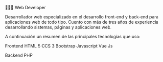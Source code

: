 👨🏽‍💻 Web Developer

Desarrollador web especializado en el desarrollo front-end y back-end para aplicaciones web de todo tipo. 
Cuento con más de tres años de experiencia desarrollando sistemas, páginas y aplicaciones web.

A continuación un resumen de las principales tecnologías que uso:
  
Frontend
  HTML 5
  CCS 3
  Bootstrap
  Javascript
  Vue Js
  
Backend
  PHP
